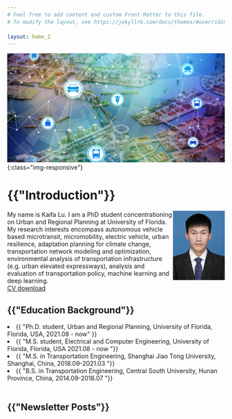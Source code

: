 ```yaml
---
# Feel free to add content and custom Front Matter to this file.
# To modify the layout, see https://jekyllrb.com/docs/themes/#overriding-theme-defaults

layout: home_2
---
```


![image-title-here](/assets/Img/transportation-network.jpg){:class="img-responsive"}

<h1>{{"Introduction"}}</h1>
<img src="assets/Profile.jpg" align="right" width="120px"/>
My name is Kaifa Lu. I am a PhD student concentrationing on Urban and Regional Planning at University of Florida. My research interests encompass autonomous vehicle based microtransit, micromobility, electric vehicle, urban resilience, adaptation planning for climate change, transportation network modeling and optimization, environmental analysis of transportation infrastructure (e.g. urban elevated expressways), analysis and evaluation of transportation policy, machine learning and deep learning.
<br clear="left"/>
<a href="assets/kaifa_lu_cv.pdf" class="button">CV download</a>
<br>
<h2>{{"Education Background"}}</h2>
<li>{{ "Ph.D. student, Urban and Regional Planning, University of Florida, Florida, USA, 2021.08 - now" }}</li>
<li>{{ "M.S. student, Electrical and Computer Engineering, University of Florida, Florida, USA 2021.08 - now "}}</li>
<li>{{ "M.S. in Transportation Engineering, Shanghai Jiao Tong University, Shanghai, China, 2018.09-2021.03 "}}</li>
<li>{{ "B.S. in Transportation Engineering, Central South University, Hunan Province, China, 2014.09-2018.07 "}}</li>
<br>
<h2>{{"Newsletter Posts"}}</h2>
